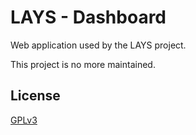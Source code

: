 # LAYS - Dashboard

Web application used by the LAYS project.

This project is no more maintained.

## License

[GPLv3][GPLv3]

 [GPLv3]: https://www.gnu.org/licenses/gpl.txt
